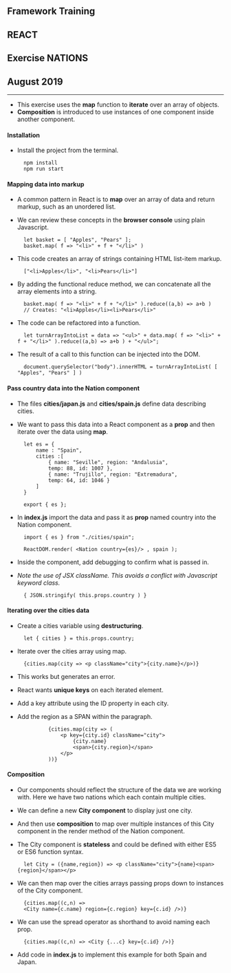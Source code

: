 ## Framework Training
## REACT 
## Exercise NATIONS
## August 2019
____

- This exercise uses the **map** function to **iterate** over an array of objects.
- **Composition** is introduced to use instances of one component inside another component.

#### Installation
- Install the project from the terminal.

		npm install
		npm run start
		
#### Mapping data into markup 

- A common pattern in React is to **map** over an array of data and return markup, such as an unordered list.  
- We can review these concepts in the **browser console** using plain Javascript.

		let basket = [ "Apples", "Pears" ];
		basket.map( f => "<li>" + f + "</li>" )

- This code creates an array of strings containing HTML list-item markup.

		["<li>Apples</li>", "<li>Pears</li>"]
		
- By adding the functional reduce method, we can concatenate all the array elements into a string.

		basket.map( f => "<li>" + f + "</li>" ).reduce((a,b) => a+b )
		// Creates: "<li>Apples</li><li>Pears</li>"
		
- The code can be refactored into a function.

		let turnArrayIntoList = data => "<ul>" + data.map( f => "<li>" + f + "</li>" ).reduce((a,b) => a+b ) + "</ul>";

- The result of a call to this function can be injected into the DOM.

		document.querySelector("body").innerHTML = turnArrayIntoList( [ "Apples", "Pears" ] )

#### Pass country data into the Nation component

- The files **cities/japan.js** and **cities/spain.js** define data describing cities.
- We want to pass this data into a React component as a **prop** and then iterate over the data using **map**.

		let es = {
		    name : "Spain",
		    cities :[
		        { name: "Seville", region: "Andalusia", 
		        temp: 88, id: 1007 },
		        { name: "Trujillo", region: "Extremadura", 
		        temp: 64, id: 1046 }
		    ]
		}
		
		export { es };
		
- In **index.js** import the data and pass it as **prop** named country into the Nation component.

		import { es } from "./cities/spain";
		
		ReactDOM.render( <Nation country={es}/> , spain ); 
		
- Inside the component, add debugging to confirm what is passed in.
- *Note the use of JSX className. This avoids a conflict with Javascript keyword class.*

		{ JSON.stringify( this.props.country ) }
        
#### Iterating over the cities data

- Create a cities variable using **destructuring**.

		let { cities } = this.props.country;
		
- Iterate over the cities array using map.

		{cities.map(city => <p className="city">{city.name}</p>)}
		
- This works but generates an error. 
- React wants **unique keys** on each iterated element.
- Add a key attribute using the ID property in each city.
- Add the region as a SPAN within the paragraph.
		
				{cities.map(city => (
					<p key={city.id} className="city">
						{city.name}
						<span>{city.region}</span>
					</p>
				))}

#### Composition

- Our components should reflect the structure of the data we are working with. Here we have two nations which each contain multiple cities.
- We can define a new **City component** to display just one city.
- And then use **composition** to map over multiple instances of this City component in the render method of the Nation component.
- The City component is **stateless** and could be defined with either ES5 or ES6 function syntax.

		let City = ({name,region}) => <p className="city">{name}<span>{region}</span></p>
		
- We can then map over the cities arrays passing props down to instances of the City component.

		{cities.map((c,n) => 
		<City name={c.name} region={c.region} key={c.id} />)}
		
- We can use the spread operator as shorthand to avoid naming each prop.

		{cities.map((c,n) => <City {...c} key={c.id} />)}
		
- Add code in **index.js** to implement this example for both Spain and Japan.